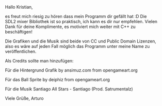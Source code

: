 Hallo Kristian,

es freut mich riesig zu hören dass mein Programm dir gefällt hat :D
Die SDL2 mixer Bibliothek ist so praktisch, ich kann es dir nur empfehlen.
Vielen Dank für deine Komplimente, es motiviert mich weiter mit C++ zu
beschäftigen!

Die Grafiken und die Musik sind beide von CC und Public Domain Lizenzen,
also es wäre auf jeden Fall möglich das Programm unter meine Name zu
veröffentlichen.

Als Credits sollte man hinzufügen:

Für die Hintergrund Grafik
by ansimuz.com from opengameart.org

Für das Ball Sprite
by deiphiz from opengameart.org

Für die Musik
Santiago All Stars - Santiago (Prod. Satrumentalz)

Viele Grüße,
Arturo
